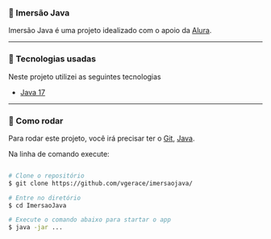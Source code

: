 ### :large_blue_diamond: Imersão Java
Imersão Java é uma projeto idealizado com o apoio da [Alura](https://www.alura.com.br/).

---

### :rocket: Tecnologias usadas

Neste projeto utilizei as seguintes tecnologias

- [Java 17](https://www.oracle.com/java/technologies/downloads/)

---

### :dart: Como rodar

Para rodar este projeto, você irá precisar ter o [Git](https://git-scm.com), [Java](https://www.oracle.com/java/technologies/downloads/).

Na linha de comando execute:

```bash

# Clone o repositório
$ git clone https://github.com/vgerace/imersaojava/

# Entre no diretório
$ cd ImersaoJava

# Execute o comando abaixo para startar o app
$ java -jar ...
```
